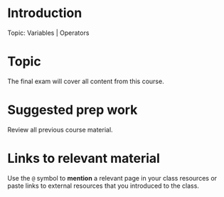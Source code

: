 # Introduction

Topic: Variables | Operators

# Topic

The final exam will cover all content from this course.

# Suggested prep work

Review all previous course material.

# Links to relevant material

Use the `@` symbol to **mention** a relevant page in your class resources or paste links to external resources that you introduced to the class.